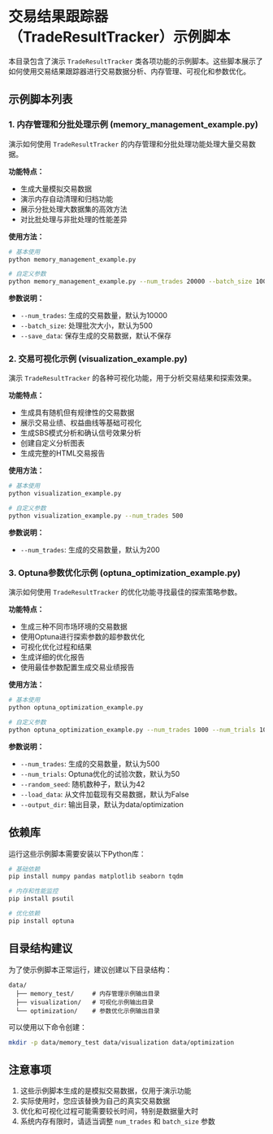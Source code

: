 # 交易结果跟踪器（TradeResultTracker）示例脚本

本目录包含了演示 `TradeResultTracker` 类各项功能的示例脚本。这些脚本展示了如何使用交易结果跟踪器进行交易数据分析、内存管理、可视化和参数优化。

## 示例脚本列表

### 1. 内存管理和分批处理示例 (memory_management_example.py)

演示如何使用 `TradeResultTracker` 的内存管理和分批处理功能处理大量交易数据。

**功能特点：**
- 生成大量模拟交易数据
- 演示内存自动清理和归档功能
- 展示分批处理大数据集的高效方法
- 对比批处理与非批处理的性能差异

**使用方法：**
```bash
# 基本使用
python memory_management_example.py

# 自定义参数
python memory_management_example.py --num_trades 20000 --batch_size 1000 --save_data
```

**参数说明：**
- `--num_trades`: 生成的交易数量，默认为10000
- `--batch_size`: 处理批次大小，默认为500
- `--save_data`: 保存生成的交易数据，默认不保存

### 2. 交易可视化示例 (visualization_example.py)

演示 `TradeResultTracker` 的各种可视化功能，用于分析交易结果和探索效果。

**功能特点：**
- 生成具有随机但有规律性的交易数据
- 展示交易业绩、权益曲线等基础可视化
- 生成SBS模式分析和确认信号效果分析
- 创建自定义分析图表
- 生成完整的HTML交易报告

**使用方法：**
```bash
# 基本使用
python visualization_example.py

# 自定义参数
python visualization_example.py --num_trades 500
```

**参数说明：**
- `--num_trades`: 生成的交易数量，默认为200

### 3. Optuna参数优化示例 (optuna_optimization_example.py)

演示如何使用 `TradeResultTracker` 的优化功能寻找最佳的探索策略参数。

**功能特点：**
- 生成三种不同市场环境的交易数据
- 使用Optuna进行探索参数的超参数优化
- 可视化优化过程和结果
- 生成详细的优化报告
- 使用最佳参数配置生成交易业绩报告

**使用方法：**
```bash
# 基本使用
python optuna_optimization_example.py

# 自定义参数
python optuna_optimization_example.py --num_trades 1000 --num_trials 100 --random_seed 123
```

**参数说明：**
- `--num_trades`: 生成的交易数量，默认为500
- `--num_trials`: Optuna优化的试验次数，默认为50
- `--random_seed`: 随机数种子，默认为42
- `--load_data`: 从文件加载现有交易数据，默认为False
- `--output_dir`: 输出目录，默认为data/optimization

## 依赖库

运行这些示例脚本需要安装以下Python库：

```bash
# 基础依赖
pip install numpy pandas matplotlib seaborn tqdm

# 内存和性能监控
pip install psutil

# 优化依赖
pip install optuna
```

## 目录结构建议

为了使示例脚本正常运行，建议创建以下目录结构：

```
data/
  ├── memory_test/     # 内存管理示例输出目录
  ├── visualization/   # 可视化示例输出目录
  └── optimization/    # 参数优化示例输出目录
```

可以使用以下命令创建：

```bash
mkdir -p data/memory_test data/visualization data/optimization
```

## 注意事项

1. 这些示例脚本生成的是模拟交易数据，仅用于演示功能
2. 实际使用时，您应该替换为自己的真实交易数据
3. 优化和可视化过程可能需要较长时间，特别是数据量大时
4. 系统内存有限时，请适当调整 `num_trades` 和 `batch_size` 参数 